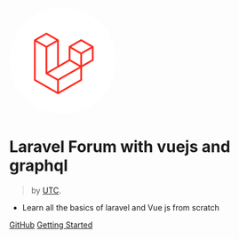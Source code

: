 <img src="_media/icon-192.png" alt="" style="border-radius: 50%;"/> 



# Laravel Forum with vuejs and graphql <small></small>

> by [UTC](https://utc-dz.com).

- Learn all the basics of laravel and Vue js from scratch 

[GitHub](https://github.com/Mohamed-SM/Laravel_Forum_With_Vuejs)
[Getting Started](README)
